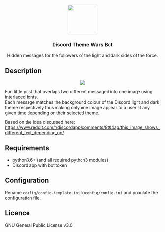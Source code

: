 <p align="center">
<img src="https://i.imgur.com/jfvECFP.png" height="96px" width="96px"/>
<br/>
<h3 align="center">Discord Theme Wars Bot</h3>
<p align="center">Hidden messages for the followers of the light and dark sides of the force.</p>
</p>

## Description
<p align="center">
<img src="https://i.imgur.com/uOOHwn9.png" />
<br />
</p>

Fun little post that overlaps two different messaged into one image using interlaced fonts.    
Each message matches the background colour of the Discord light and dark theme respectively thus making only one image appear to a user at any given time depending on their selected theme.  

Based on the idea discussed here:
https://www.reddit.com/r/discordapp/comments/8t04ag/this_image_shows_different_text_depending_on/

## Requirements
* python3.6+ (and all required python3 modules)
* Discord app with bot token

## Configuration
Rename `config/config-template.ini` to`config/config.ini` and populate the configuration file.

## Licence
GNU General Public License v3.0
